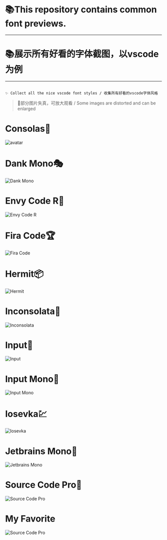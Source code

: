 # 📚This repository contains common font previews.

---
# 📚展示所有好看的字体截图，以vscode为例

---
```

✨ Collect all the nice vscode font styles / 收集所有好看的vscode字体风格

```
> 🦮部分图片失真，可放大观看 / Some images are distorted and can be enlarged

# Consolas🌸
![avatar](/imgs/Consolas.png)

# Dank Mono🎭
![Dank Mono](/imgs/Dank%20Mono.png)

# Envy Code R📓
![Envy Code R](/imgs/Envy%20Code%20R.png)

# Fira Code🏆
![Fira Code](/imgs/Fira%20Code.png)

# Hermit📦
![Hermit](/imgs/Hermit.png)

# Inconsolata💩
![Inconsolata](/imgs/Inconsolata.png)

# Input💩
![Input](/imgs/Input.png)

# Input Mono📌
![Input Mono](/imgs/Input%20Mono.png)

# Iosevka💹
![Iosevka](/imgs/Iosevka.png)

# Jetbrains Mono📜
![Jetbrains Mono](/imgs/Jetbrains%20Mono.png)

# Source Code Pro💩
![Source Code Pro](/imgs/Source%20Code%20Pro.png)

# My Favorite

![Source Code Pro](https://avatars.githubusercontent.com/u/499550?v=4)

